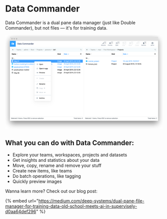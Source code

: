 # Data Commander

Data Commander is a dual pane data manager (just like Double Commander), but not files — it's for training data.

![](data-commander.png)

## What you can do with Data Commander:

- Explore your teams, workspaces, projects and datasets
- Get insights and statistics about your data
- Move, copy, rename and remove your stuff
- Create new items, like teams
- Do batch operations, like tagging
- Quickly preview images

Wanna learn more? Check out our blog post:

{% embed url="https://medium.com/deep-systems/dual-pane-file-manager-for-training-data-old-school-meets-ai-in-supervisely-d0aa64def296" %}
